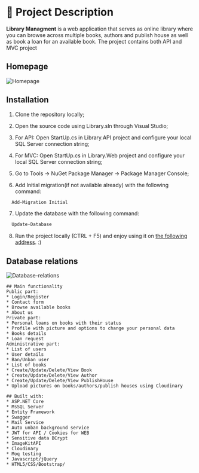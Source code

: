 # 🧾 Project Description 
**Library Managment** is a web application that serves as online library where you can browse across multiple books, authors and publish house as well as book a loan for an available book.
The project contains both API and MVC project 

## Homepage
![Homepage](Library-Mangagment/tree/main/img/homepage.jpg)

## Installation

1. Clone the repository locally;

2. Open the source code using Library.sln through Visual Studio;

3. For API: Open StartUp.cs in Library.API project and configure your local SQL Server connection string;

4. For MVC: Open StartUp.cs in Library.Web project and configure your local SQL Server connection string;

5. Go to Tools -> NuGet Package Manager -> Package Manager Console;

6. Add Initial migration(if not available already) with the following command:
```bash
  Add-Migration Initial
```

7. Update the database with the following command:
```bash
  Update-Database
```

8. Run the project locally (CTRL + F5) and enjoy using it on [the following address](https://localhost:5001/). :)    
## Database relations

![Database-relations](img/db.jpg)

```
## Main functionality
Public part:
* Login/Register
* Contact form
* Browse available books
* About us
Private part:
* Personal loans on books with their status
* Profile with picture and options to change your personal data
* Books details
* Loan request
Administrative part:
* List of users
* User details
* Ban/Unban user
* List of books
* Create/Update/Delete/View Book
* Create/Update/Delete/View Author
* Create/Update/Delete/View PublishHouse
* Upload pictures on books/authors/publish houses using Cloudinary

## Built with:
* ASP.NET Core
* MsSQL Server
* Entity Framework
* Swagger
* Mail Service
* Auto unban background service
* JWT for API / Cookies for WEB
* Sensitive data BCrypt
* ImageKitAPI
* Cloudinary
* Moq testing
* Javascript/jQuery
* HTML5/CSS/Bootstrap/
